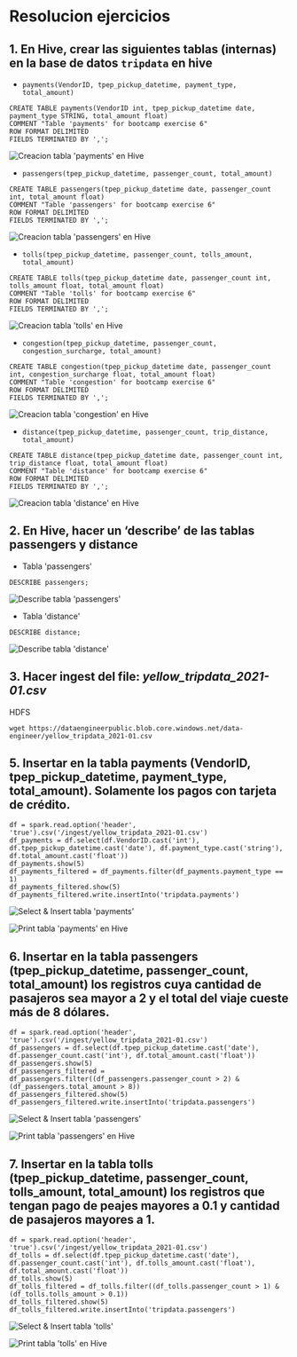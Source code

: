 # Resolucion ejercicios

## 1. En Hive, crear las siguientes tablas (internas) en la base de datos `tripdata` en hive

* `payments(VendorID, tpep_pickup_datetime, payment_type, total_amount)`

```
CREATE TABLE payments(VendorID int, tpep_pickup_datetime date, payment_type STRING, total_amount float)
COMMENT "Table 'payments' for bootcamp exercise 6"
ROW FORMAT DELIMITED
FIELDS TERMINATED BY ',';
```

![Creacion tabla 'payments' en Hive](image.png)

* `passengers(tpep_pickup_datetime, passenger_count, total_amount)`

```
CREATE TABLE passengers(tpep_pickup_datetime date, passenger_count int, total_amount float)
COMMENT "Table 'passengers' for bootcamp exercise 6"
ROW FORMAT DELIMITED
FIELDS TERMINATED BY ',';
```

![Creacion tabla 'passengers' en Hive](image-1.png)

* `tolls(tpep_pickup_datetime, passenger_count, tolls_amount, total_amount)`

```
CREATE TABLE tolls(tpep_pickup_datetime date, passenger_count int, tolls_amount float, total_amount float)
COMMENT "Table 'tolls' for bootcamp exercise 6"
ROW FORMAT DELIMITED
FIELDS TERMINATED BY ',';
```

![Creacion tabla 'tolls' en Hive](image-2.png)

* `congestion(tpep_pickup_datetime, passenger_count, congestion_surcharge, total_amount)`

```
CREATE TABLE congestion(tpep_pickup_datetime date, passenger_count int, congestion_surcharge float, total_amount float)
COMMENT "Table 'congestion' for bootcamp exercise 6"
ROW FORMAT DELIMITED
FIELDS TERMINATED BY ',';
```

![Creacion tabla 'congestion' en Hive](image-3.png)

* `distance(tpep_pickup_datetime, passenger_count, trip_distance, total_amount)`

```
CREATE TABLE distance(tpep_pickup_datetime date, passenger_count int, trip_distance float, total_amount float)
COMMENT "Table 'distance' for bootcamp exercise 6"
ROW FORMAT DELIMITED
FIELDS TERMINATED BY ',';
```

![Creacion tabla 'distance' en Hive](image-4.png)

## 2. En Hive, hacer un ‘describe’ de las tablas passengers y distance

* Tabla 'passengers'

```
DESCRIBE passengers;
```

![Describe tabla 'passengers'](image-5.png)

* Tabla 'distance'

```
DESCRIBE distance;
```

![Describe tabla 'distance'](image-6.png)

## 3. Hacer ingest del file: *yellow_tripdata_2021-01.csv*

HDFS

```
wget https://dataengineerpublic.blob.core.windows.net/data-engineer/yellow_tripdata_2021-01.csv
```

## 5. Insertar en la tabla payments (VendorID, tpep_pickup_datetime, payment_type, total_amount). Solamente los pagos con tarjeta de crédito.

```
df = spark.read.option('header', 'true').csv('/ingest/yellow_tripdata_2021-01.csv')
df_payments = df.select(df.VendorID.cast('int'), df.tpep_pickup_datetime.cast('date'), df.payment_type.cast('string'), df.total_amount.cast('float'))
df_payments.show(5)
df_payments_filtered = df_payments.filter(df_payments.payment_type == 1)
df_payments_filtered.show(5)
df_payments_filtered.write.insertInto('tripdata.payments')
```

![Select & Insert tabla 'payments'](image-7.png)

![Print tabla 'payments' en Hive](image-8.png)

## 6. Insertar en la tabla passengers (tpep_pickup_datetime, passenger_count, total_amount) los registros cuya cantidad de pasajeros sea mayor a 2 y el total del viaje cueste más de 8 dólares.

```
df = spark.read.option('header', 'true').csv('/ingest/yellow_tripdata_2021-01.csv')
df_passengers = df.select(df.tpep_pickup_datetime.cast('date'), df.passenger_count.cast('int'), df.total_amount.cast('float'))
df_passengers.show(5)
df_passengers_filtered = df_passengers.filter((df_passengers.passenger_count > 2) & (df_passengers.total_amount > 8))
df_passengers_filtered.show(5)
df_passengers_filtered.write.insertInto('tripdata.passengers')
```

![Select & Insert tabla 'passengers'](image-9.png)

![Print tabla 'passengers' en Hive](image-10.png)

## 7. Insertar en la tabla tolls (tpep_pickup_datetime, passenger_count, tolls_amount, total_amount) los registros que tengan pago de peajes mayores a 0.1 y cantidad de pasajeros mayores a 1.

```
df = spark.read.option('header', 'true').csv('/ingest/yellow_tripdata_2021-01.csv')
df_tolls = df.select(df.tpep_pickup_datetime.cast('date'), df.passenger_count.cast('int'), df.tolls_amount.cast('float'), df.total_amount.cast('float'))
df_tolls.show(5)
df_tolls_filtered = df_tolls.filter((df_tolls.passenger_count > 1) & (df_tolls.tolls_amount > 0.1))
df_tolls_filtered.show(5)
df_tolls_filtered.write.insertInto('tripdata.passengers')
```

![Select & Insert tabla 'tolls'](image-11.png)

![Print tabla 'tolls' en Hive](image-12.png)